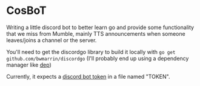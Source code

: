 # CosBoT

Writing a little discord bot to better learn go and provide some functionality that we miss from Mumble, mainly TTS announcements when someone leaves/joins a channel or the server.

You'll need to get the discordgo library to build it locally with ```go get github.com/bwmarrin/discordgo```
(I'll probably end up using a dependency manager like [dep](https://github.com/golang/dep))

Currently, it expects a [discord bot token](https://discordapp.com/developers/docs/intro) in a file named "TOKEN". 